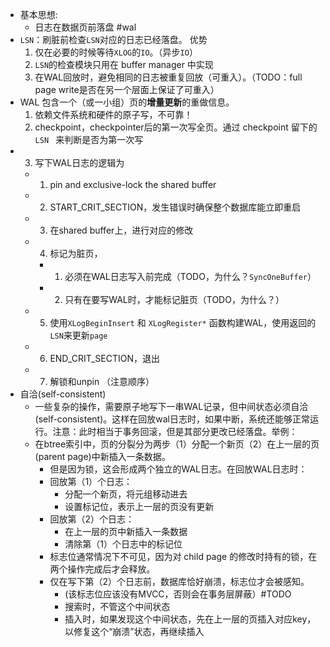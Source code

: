 - 基本思想:
  - 日志在数据页前落盘 #wal
- `LSN`：刷脏前检查`LSN`对应的日志已经落盘。
  优势
    1. 仅在必要的时候等待`XLOG`的`IO`。（异步`IO`）
    2. `LSN`的检查模块只用在 buffer manager 中实现
    3. 在WAL回放时，避免相同的日志被重复回放（可重入）。（TODO：full page write是否在另一个层面上保证了可重入）
- WAL 包含一个（或一小组）页的**增量更新**的重做信息。
    1. 依赖文件系统和硬件的原子写，不可靠！
    2. checkpoint，checkpointer后的第一次写全页。通过 checkpoint 留下的 `LSN ` 来判断是否为第一次写
- 3. 写下WAL日志的逻辑为
  - 1. pin and exclusive-lock the shared buffer
  - 2. START_CRIT_SECTION，发生错误时确保整个数据库能立即重启
  - 3. 在shared buffer上，进行对应的修改
  - 4. 标记为脏页，
    - 1. 必须在WAL日志写入前完成（TODO，为什么？`SyncOneBuffer`）
    - 2. 只有在要写WAL时，才能标记脏页（TODO，为什么？）
  - 5. 使用`XLogBeginInsert` 和 `XLogRegister*` 函数构建WAL，使用返回的`LSN`来更新`page`
  - 6. END_CRIT_SECTION，退出
  - 7. 解锁和unpin （注意顺序）
- 自洽(self-consistent)
  - 一些复杂的操作，需要原子地写下一串WAL记录，但中间状态必须自洽(self-consistent)。这样在回放wal日志时，如果中断，系统还能够正常运行。注意：此时相当于事务回滚，但是其部分更改已经落盘。举例：
  - 在btree索引中，页的分裂分为两步（1）分配一个新页（2）在上一层的页(parent page)中新插入一条数据。
    - 但是因为锁，这会形成两个独立的WAL日志。在回放WAL日志时：
    - 回放第（1）个日志：
      * 分配一个新页，将元组移动进去
      * 设置标记位，表示上一层的页没有更新
    - 回放第（2）个日志：
      * 在上一层的页中新插入一条数据
      * 清除第（1）个日志中的标记位
    - 标志位通常情况下不可见，因为对 child page 的修改时持有的锁，在两个操作完成后才会释放。
    - 仅在写下第（2）个日志前，数据库恰好崩溃，标志位才会被感知。
      * (该标志位应该没有MVCC，否则会在事务层屏蔽）#TODO
      * 搜索时，不管这个中间状态
      * 插入时，如果发现这个中间状态，先在上一层的页插入对应key，以修复这个“崩溃”状态，再继续插入